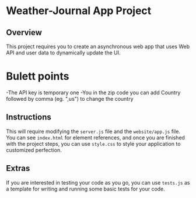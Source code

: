 # Weather-Journal App Project

## Overview

This project requires you to create an asynchronous web app that uses Web API and user data to dynamically update the UI.

# Bulett points

-The API key is temporary one
-You in the zip code you can add Country followed by comma
(eg. ",us") to change the country

## Instructions

This will require modifying the `server.js` file and the `website/app.js` file. You can see `index.html` for element references, and once you are finished with the project steps, you can use `style.css` to style your application to customized perfection.

## Extras

If you are interested in testing your code as you go, you can use `tests.js` as a template for writing and running some basic tests for your code.
